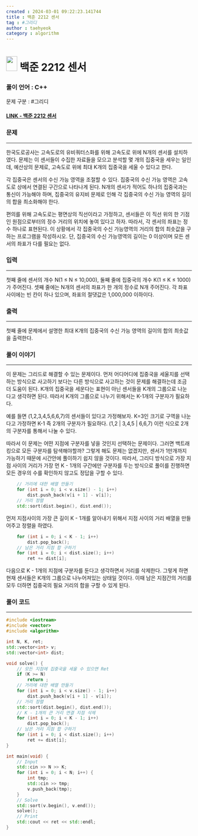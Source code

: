 ```yaml
---
created : 2024-03-01 09:22:23.141744
title : 백준 2212 센서
tag : #그리디
author : taehyeok
category : algorithm
---
```

# <img src="https://d2gd6pc034wcta.cloudfront.net/tier/11.svg" width="30" height="40"> 백준 2212 센서


### 풀이 언어 : C++

문제 구분 : #그리디
#### [LINK - 백준 2212 센서](https://www.acmicpc.net/problem/2212)

### 문제
<hr>

한국도로공사는 고속도로의 유비쿼터스화를 위해 고속도로 위에 N개의 센서를 설치하였다. 문제는 이 센서들이 수집한 자료들을 모으고 분석할 몇 개의 집중국을 세우는 일인데, 예산상의 문제로, 고속도로 위에 최대 K개의 집중국을 세울 수 있다고 한다.

각 집중국은 센서의 수신 가능 영역을 조절할 수 있다. 집중국의 수신 가능 영역은 고속도로 상에서 연결된 구간으로 나타나게 된다. N개의 센서가 적어도 하나의 집중국과는 통신이 가능해야 하며, 집중국의 유지비 문제로 인해 각 집중국의 수신 가능 영역의 길이의 합을 최소화해야 한다.

편의를 위해 고속도로는 평면상의 직선이라고 가정하고, 센서들은 이 직선 위의 한 기점인 원점으로부터의 정수 거리의 위치에 놓여 있다고 하자. 따라서, 각 센서의 좌표는 정수 하나로 표현된다. 이 상황에서 각 집중국의 수신 가능영역의 거리의 합의 최솟값을 구하는 프로그램을 작성하시오. 단, 집중국의 수신 가능영역의 길이는 0 이상이며 모든 센서의 좌표가 다를 필요는 없다.

### 입력
<hr>

첫째 줄에 센서의 개수 N(1 ≤ N ≤ 10,000), 둘째 줄에 집중국의 개수 K(1 ≤ K ≤ 1000)가 주어진다. 셋째 줄에는 N개의 센서의 좌표가 한 개의 정수로 N개 주어진다. 각 좌표 사이에는 빈 칸이 하나 있으며, 좌표의 절댓값은 1,000,000 이하이다.
### 출력
<hr>

첫째 줄에 문제에서 설명한 최대 K개의 집중국의 수신 가능 영역의 길이의 합의 최솟값을 출력한다.
### 풀이 이야기
<hr>

이 문제는 그리드로 해결할 수 있는 문제이다. 먼저 어디어디에 집중국을 세울지를 선택하는 방식으로 사고하기 보다는 다른 방식으로 사고하는 것이 문제를 해결하는데 조금 더 도움이 된다. K개의 집중국을 세운다는 표현이 아닌 센서들을 K개의 그룹으로 나눈다고 생각하면 된다. 따라서 K개의 그룹으로 나누기 위해서는 K-1개의 구분자가 필요하다. 

예를 들면 (1,2,3,4,5,6,6,7)의 센서들이 있다고 가정해보자. K=3인 크기로 구역을 나눈다고 가정하면 K-1 즉 2개의 구분자가 필요하다. (1,2 | 3,4,5 | 6,6,7) 이런 식으로 2개의 구분자를 통해서 나눌 수 있다.

따라서 이 문제는 어떤 지점에 구분자를 넣을 것인지 선택하는 문제이다. 그러면 백트래킹으로 모든 구분자를 탐색해야할까? 그렇게 해도 문제는 없겠지만, 센서가 1만개까지 가능하기 때문에 시간안에 풀이하기 쉽지 않을 것이다. 따라서, 그리디 방식으로 가장 지점 사이의 거리가 가장 먼 K - 1개의 구간에만 구분자를 두는 방식으로 풀이를 진행하면 모든 경우의 수를 확인하지 않고도 정답을 구할 수 있다.

```c++
    // 거리에 대한 배열 만들기
    for (int i = 0; i < v.size() - 1; i++)
        dist.push_back(v[i + 1] - v[i]);
    // 거리 정렬
    std::sort(dist.begin(), dist.end());
```
먼저 지점사이의 가장 큰 길이 K - 1개를 알아내기 위해서 지점 사이의 거리 배열을 만들어주고 정렬을 하였다.

```c++
    for (int i = 0; i < K - 1; i++)
        dist.pop_back();
    // 남은 거리 지점 합 구하기
    for (int i = 0; i < dist.size(); i++)
        ret += dist[i];
```
다음으로 K - 1개의 지점에 구분자를 둔다고 생각하면서 거리를 삭제한다. 그렇게 하면 현재 센서들은 K개의 그룹으로 나누어져있는 상태일 것이다. 이때 남은 지점간의 거리를 모두 더하면 집중국의 필요 거리의 합을 구할 수 있게 된다.

### 풀이 코드
<hr>

``` c++
#include <iostream>
#include <vector>
#include <algorithm>

int N, K, ret;
std::vector<int> v;
std::vector<int> dist;

void solve() {
    // 모든 지점에 집중국을 세울 수 있으면 Ret
    if (K >= N)
        return ;
    // 거리에 대한 배열 만들기
    for (int i = 0; i < v.size() - 1; i++)
        dist.push_back(v[i + 1] - v[i]);
    // 거리 정렬
    std::sort(dist.begin(), dist.end());
    // K - 1개의 큰 거리 연결 지점 삭제
    for (int i = 0; i < K - 1; i++)
        dist.pop_back();
    // 남은 거리 지점 합 구하기
    for (int i = 0; i < dist.size(); i++)
        ret += dist[i];
}

int main(void) {
    // Input
    std::cin >> N >> K;
    for (int i = 0; i < N; i++) {
        int tmp;
        std::cin >> tmp;
        v.push_back(tmp);
    }
    // Solve
    std::sort(v.begin(), v.end());
    solve();
    // Print
    std::cout << ret << std::endl;
}
```

